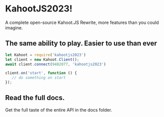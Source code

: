 # KahootJS2023!
A complete open-source Kahoot.JS Rewrite, more features than you could imagine.

## The same ability to play. Easier to use than ever
```js
let Kahoot = require('kahootjs2023')
let client = new Kahoot.Client();
await client.connect(9482077, 'kahootjs2023')

client.on('start', function () {
   // do something on start
});
```

## Read the full docs.
Get the full taste of the entire API in the docs folder.
